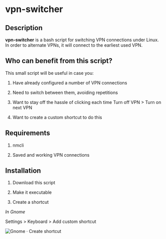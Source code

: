 # vpn-switcher

## Description


**vpn-switcher** is a bash script for switching VPN connections under Linux. In order to alternate VPNs, it will connect to the earliest used VPN.


## Who can benefit from this script?

This small script will be useful in case you:
 
1. Have already configured a number of VPN connections

2. Need to switch between them, avoiding repetitions

3. Want to  stay off the hassle of clicking each time Turn off VPN > Turn on next VPN

4. Want to create a custom shortcut to do this



## Requirements

1. nmcli

2. Saved and working VPN connections


## Installation

1. Download this script

2. Make it executable

3. Create a shortcut

  *In Gnome*
  
  Settings > Keyboard > Add custom shortcut

![Gnome · Create shortcut](https://github.com/ludenticus/vpn-switcher/blob/master/Gnome_Shortcut.jpg)

